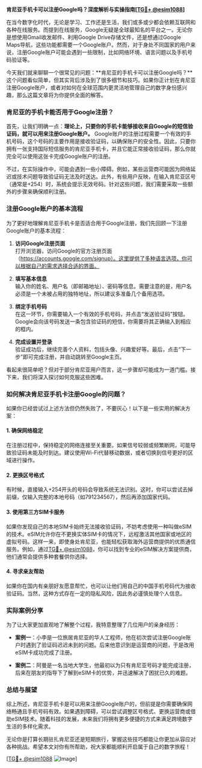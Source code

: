 **肯尼亚手机卡可以注册Google吗？深度解析与实操指南[[TG💪+ @esim1088](https://t.me/s/esim1088)]**

在当今数字化时代，无论是学习、工作还是生活，我们或多或少都会依赖互联网和各种在线服务。而提到在线服务，Google无疑是全球最知名的平台之一。无论你是想使用Gmail收发邮件、利用Google Drive存储文件，还是想通过Google Maps导航，这些功能都需要一个Google账户。然而，对于身处不同国家的用户来说，注册Google账户可能会遇到一些限制，比如网络环境、语言问题以及手机号码验证等。

今天我们就来聊聊一个很常见的问题：**肯尼亚的手机卡可以注册Google吗？**这个问题看似简单，但其实背后涉及到了很多细节和技巧。如果你正计划在肯尼亚注册Google账户，或者对如何在全球范围内更灵活地管理自己的数字身份感兴趣，那么这篇文章将为你提供全面的解答。

### 肯尼亚的手机卡能否用于Google注册？

首先，让我们明确一点：**理论上，只要你的手机卡能够接收来自Google的短信验证码，就可以用来注册Google账户。** Google账户的注册过程需要一个有效的手机号码，这个号码的主要作用是接收验证码，以确保账户的安全性。因此，只要你拥有一张支持国际短信服务的肯尼亚手机卡，并且它能正常接收验证码，那么你就完全可以使用这张卡完成Google账户的注册。

不过，在实际操作中，可能会遇到一些小障碍。例如，某些运营商可能因为网络延迟或技术问题导致验证码无法及时送达。此外，有些用户反映，在输入肯尼亚区号（通常是+254）时，系统会提示无效号码。针对这些问题，我们需要采取一些额外的步骤来确保顺利注册。

### 注册Google账户的基本流程

为了更好地理解肯尼亚手机卡是否适合用于Google注册，我们先回顾一下注册Google账户的基本流程：

1. **访问Google注册页面**  
   打开浏览器，访问Google的官方注册页面（https://accounts.google.com/signup）。这里提供了多种语言选项，你可以根据自己的需求选择合适的界面。

2. **填写基本信息**  
   输入你的姓名、用户名（即邮箱地址）、密码等信息。需要注意的是，用户名必须是一个未被占用的独特地址，所以建议多准备几个备用选项。

3. **绑定手机号码**  
   在这一环节，你需要输入一个有效的手机号码，并点击“发送验证码”按钮。Google会向该号码发送一条包含验证码的短信，你需要将其正确输入到相应的框内。

4. **完成设置并登录**  
   验证成功后，继续完善个人资料，包括头像、兴趣爱好等。最后，点击“下一步”即可完成注册，并自动跳转至Google主页。

看起来很简单吧？但对于部分肯尼亚用户而言，这一步骤却可能成为一道门槛。接下来，我们将深入探讨如何克服这些困难。

### 如何解决肯尼亚手机卡注册Google的问题？

如果你已经尝试过上述方法但仍然失败了，不要灰心！以下是一些实用的解决方案：

#### 1. 确保网络稳定
在注册过程中，保持稳定的网络连接至关重要。如果信号较弱或频繁断网，可能导致验证码未能及时到达。建议使用Wi-Fi代替移动数据，或者切换到信号更好的区域进行操作。

#### 2. 更换区号格式
有时候，直接输入+254开头的号码会导致系统无法识别。这时，你可以尝试去掉前缀，仅输入完整的本地号码（如791234567），然后再添加国家代码。

#### 3. 使用第三方SIM卡服务
如果你发现自己的本地SIM卡始终无法接收验证码，不妨考虑使用一种叫做eSIM的技术。eSIM允许你在不更换实体SIM卡的情况下，远程激活其他国家或地区的虚拟号码。这样一来，即使身处肯尼亚，也能轻松获取海外运营商提供的优质通信服务。例如，通过[TG💪+ @esim1088](https://t.me/s/esim1088)，你可以找到专业的eSIM解决方案提供商，他们通常会提供多种套餐供你选择。

#### 4. 寻求亲友帮助
如果你在国内有亲朋好友愿意帮忙，也可以让他们用自己的中国手机号码代为接收验证码。当然，这种方式存在一定的隐私风险，因此务必谨慎处理个人信息。

### 实际案例分享

为了让大家更加直观地了解整个过程，我特意整理了几位用户的亲身经历：

- **案例一**：小李是一位旅居肯尼亚的华人工程师，他在初次尝试注册Google账户时遇到了验证码迟迟未到的问题。后来他意识到是运营商的问题，于是改用eSIM卡成功完成了注册。
  
- **案例二**：阿曼是一名当地大学生，他最初以为只有肯尼亚号码才能完成注册，后来在朋友的指导下了解到eSIM卡的优势，并迅速解决了困扰已久的难题。

### 总结与展望

综上所述，肯尼亚手机卡是可以用来注册Google账户的，但前提是你需要确保网络畅通且手机号码有效。如果遇到障碍，可以尝试调整区号格式、更换运营商或借助eSIM技术。随着科技的发展，未来我们将拥有更多便捷的方式来满足跨境数字生活的多样化需求。

无论你是打算长期驻扎肯尼亚还是短期旅行，掌握这些技巧都能让你更加从容应对各种挑战。希望本文对你有所帮助，祝大家都能顺利开启属于自己的数字旅程！

[[TG💪+ @esim1088](https://t.me/s/esim1088) ![Image](https://i.postimg.cc/4NQfJmqS/Snipaste-2025-05-13-00-14-12.png)]